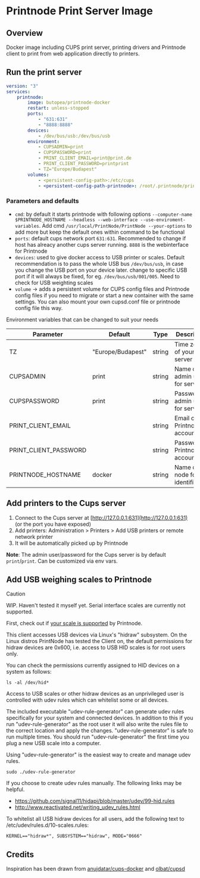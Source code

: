 # Printnode Print Server Image

## Overview
Docker image including CUPS print server, printing drivers and Printnode client to print from web application directly to printers.

## Run the print server
```yaml
version: "3"
services:
    printnode:
        image: butopea/printnode-docker
        restart: unless-stopped
        ports:
            - "631:631"
            - "8888:8888"
        devices:
            - /dev/bus/usb:/dev/bus/usb
        environment:
            - CUPSADMIN=print
            - CUPSPASSWORD=print
            - PRINT_CLIENT_EMAIL=print@print.de
            - PRINT_CLIENT_PASSWORD=printprint
            - TZ="Europe/Budapest"
        volumes:
            - <persistent-config-path>:/etc/cups
            - <persistent-config-path-printnode>: /root/.printnode/printnode
```

### Parameters and defaults
- `cmd`: by default it starts printnode with following options `--computer-name $PRINTNODE_HOSTNAME --headless --web-interface --use-enviroment-variables`. Add cmd `/usr/local/PrintNode/PrintNode --your-options` to add more but keep the default ones within command to be functional
- `ports`: default cups network port `631:631`. Recommended to change if host has alreacy another cups server running. `8888` is the webinterface for Printnode
- `devices`: used to give docker access to USB printer or scales. Default recommendation is to pass the whole USB bus `/dev/bus/usb`, in case you change the USB port on your device later. change to specific USB port if it will always be fixed, for eg. `/dev/bus/usb/001/005`. Need to check for USB weighting scales
- `volume` -> adds a persistent volume for CUPS config files  and Printnode config files if you need to migrate or start a new container with the same settings. You can also mount your own cupsd.conf file or printnode config file this way.

Environment variables that can be changed to suit your needs

| Parameter    			| Default            | Type   | Description                       |
| --------------------- | ------------------ | ------ | --------------------------------- |
| TZ           			| "Europe/Budapest" |  string | Time zone of your server          |
| CUPSADMIN    			| print              | string | Name of admin user for server 	  |
| CUPSPASSWORD    		| print              | string | Password of admin user for server |
| PRINT_CLIENT_EMAIL 	|      		 		 | string | Email of Printnode account        |
| PRINT_CLIENT_PASSWORD |       		 	 | string | Password of Printnode account     |
| PRINTNODE_HOSTNAME    | docker             | string | Name of node for identification   |

## Add printers to the Cups server
1. Connect to the Cups server at [http://127.0.0.1:631](http://127.0.0.1:631) (or the port you have exposed)
2. Add printers: Administration > Printers > Add USB printers or remote network printer
3. It will be automatically picked up by Printnode

__Note__: The admin user/password for the Cups server is by default `print`/`print`. Can be customized via env vars.

## Add USB weighing scales to Printnode

> [!CAUTION]
> WIP. Haven't tested it myself yet. Serial interface scales are currently not supported.

First, check out if [your scale is supported](https://www.printnode.com/en/docs/supported-scales) by Printnode.

This client accesses USB devices via Linux's "hidraw" subsystem. On the Linux distros
PrintNode has tested the Client on, the default permissions for hidraw devices are 0x600,
i.e. access to USB HID scales is for root users only.

You can check the permissions currently assigned to HID devices on a system as follows:

`ls -al /dev/hid*`

Access to USB scales or other hidraw devices as an unprivileged user is controlled with
udev rules which can whitelist some or all devices.

The included executable "udev-rule-generator" can generate udev rules specifically
for your system and connected devices. In addition to this if you run "udev-rule-generator"
as the root user it will also write the rules file to the correct location and apply
the changes. "udev-rule-generator" is safe to run multiple times. You should run 
"udev-rule-generator" the first time you plug a new USB scale into a computer.

Using "udev-rule-generator" is the easiest way to create and manage udev rules.

`sudo ./udev-rule-generator`

If you choose to create udev rules manually. The following links may be helpful.

- https://github.com/signal11/hidapi/blob/master/udev/99-hid.rules
- http://www.reactivated.net/writing_udev_rules.html

To whitelist all USB hidraw devices for all users, add the following text to
/etc/udev/rules.d/10-scales.rules:

`KERNEL=="hidraw*", SUBSYSTEM=="hidraw", MODE="0666"`

## Credits

Inspiration has been drawn from [anujdatar/cups-docker](https://github.com/anujdatar/cups-docker) and [olbat/cupsd](https://github.com/olbat/dockerfiles/tree/master/cupsd)
